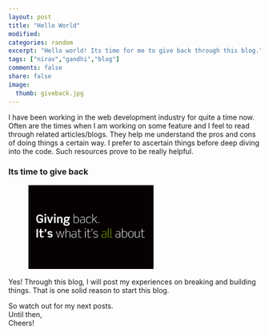 ```yaml
---
layout: post
title: "Hello World"
modified:
categories: random
excerpt: "Hello world! Its time for me to give back through this blog."
tags: ["nirav","gandhi","blog"]
comments: false
share: false
image:
  thumb: giveback.jpg
---
```


I have been working in the web development industry for quite a time now. Often are the times when I am working on some feature and I feel to read through related articles/blogs. They help me understand the pros and cons of doing things a certain way. I prefer to ascertain things before deep diving into the code. Such resources prove to be really helpful.

### Its time to give back

<figure>
  <img width="250px;" src="/images/giveback.jpg">
</figure>

Yes! Through this blog, I will post my experiences on breaking and building things. That is one solid reason to start this blog.

So watch out for my next posts.<br>
Until then,<br>
Cheers!